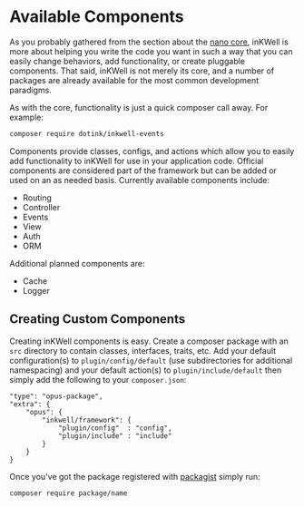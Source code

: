 # Available Components

As you probably gathered from the section about the [nano core](02-nano-core), inKWell is more
about helping you write the code you want in such a way that you can easily change behaviors, add
functionality, or create pluggable components.  That said, inKWell is not merely its core, and a
number of packages are already available for the most common development paradigms.

As with the core, functionality is just a quick composer call away.  For example:

```bash
composer require dotink/inkwell-events
```

Components provide classes, configs, and actions which allow you to easily add functionality to
inKWell for use in your application code.  Official components are considered part of the framework
but can be added or used on an as needed basis.  Currently available components include:

- Routing
- Controller
- Events
- View
- Auth
- ORM

Additional planned components are:

- Cache
- Logger

## Creating Custom Components

Creating inKWell components is easy.  Create a composer package with an `src` directory to contain
classes, interfaces, traits, etc.  Add your default configuration(s) to `plugin/config/default`
(use subdirectories for additional namespacing) and your default action(s) to `plugin/include/default`
then simply add the following to your `composer.json`:

```
"type": "opus-package",
"extra": {
	"opus": {
		"inkwell/framework": {
			"plugin/config"  : "config",
			"plugin/include" : "include"
		}
	}
}
```

Once you've got the package registered with [packagist](https://packagist.org/) simply run:

```bash
composer require package/name
```
